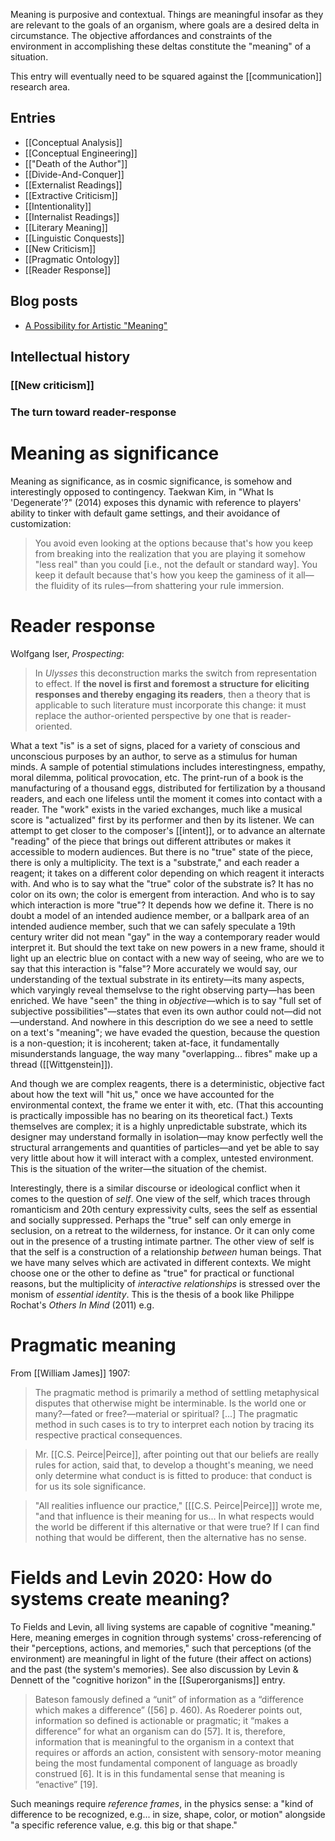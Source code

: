 Meaning is purposive and contextual. Things are meaningful insofar as they are relevant to the goals of an organism, where goals are a desired delta in circumstance. The objective affordances and constraints of the environment in accomplishing these deltas constitute the "meaning" of a situation.

This entry will eventually need to be squared against the [[communication]] research area.

## Entries
- [[Conceptual Analysis]]
- [[Conceptual Engineering]]
- [["Death of the Author"]]
- [[Divide-And-Conquer]]
- [[Externalist Readings]]
- [[Extractive Criticism]]
- [[Intentionality]]
- [[Internalist Readings]]
- [[Literary Meaning]]
- [[Linguistic Conquests]]
- [[New Criticism]]
- [[Pragmatic Ontology]]
- [[Reader Response]]

## Blog posts
- [A Possibility for Artistic "Meaning"](https://suspendedreason.com/2017/08/17/a-possibility-for-artistic-meaning/)


## Intellectual history

### [[New criticism]]


### The turn toward reader-response





# Meaning as significance

Meaning as significance, as in cosmic significance, is somehow and interestingly opposed to contingency. Taekwan Kim, in "What Is 'Degenerate'?" (2014) exposes this dynamic with reference to players' ability to tinker with default game settings, and their avoidance of customization:

> You avoid even looking at the options because that's how you keep from breaking into the realization that you are playing it somehow "less real" than you could [i.e., not the default or standard way]. You keep it default because that's how you keep the gaminess of it all—the fluidity of its rules—from shattering your rule immersion.

# Reader response

Wolfgang Iser, _Prospecting_:

> In _Ulysses_ this deconstruction marks the switch from representation to effect. If __the novel is first and foremost a structure for eliciting responses and thereby engaging its readers__, then a theory that is applicable to such literature must incorporate this change: it must replace the author-oriented perspective by one that is reader-oriented.

What a text "is" is a set of signs, placed for a variety of conscious and unconscious purposes by an author, to serve as a stimulus for human minds. A sample of potential stimulations includes interestingness, empathy, moral dilemma, political provocation, etc. The print-run of a book is the manufacturing of a thousand eggs, distributed for fertilization by a thousand readers, and each one lifeless until the moment it comes into contact with a reader. The "work" exists in the varied exchanges, much like a musical score is "actualized" first by its performer and then by its listener. We can attempt to get closer to the composer's [[intent]], or to advance an alternate "reading" of the piece that brings out different attributes or makes it accessible to modern audiences. But there is no "true" state of the piece, there is only a multiplicity. The text is a "substrate," and each reader a reagent; it takes on a different color depending on which reagent it interacts with. And who is to say what the "true" color of the substrate is? It has no color on its own; the color is emergent from interaction. And who is to say which interaction is more "true"? It depends how we define it. There is no doubt a model of an intended audience member, or a ballpark area of an intended audience member, such that we can safely speculate a 19th century writer did not mean "gay" in the way a contemporary reader would interpret it. But should the text take on new powers in a new frame, should it light up an electric blue on contact with a new way of seeing, who are we to say that this interaction is "false"? More accurately we would say, our understanding of the textual substrate in its entirety—its many aspects, which varyingly reveal themselvse to the right observing party—has been enriched. We have "seen" the thing in _objective_—which is to say "full set of subjective possibilities"—states that even its own author could not—did not—understand. And nowhere in this description do we see a need to settle on a text's "meaning"; we have evaded the question, because the question is a non-question; it is incoherent; taken at-face, it fundamentally misunderstands language, the way many "overlapping... fibres" make up a thread ([[Wittgenstein]]).

And though we are complex reagents, there is a deterministic, objective fact about how the text will "hit us," once we have accounted for the environmental context, the frame we enter it with, etc. (That this accounting is practically impossible has no bearing on its theoretical fact.) Texts themselves are complex; it is a highly unpredictable substrate, which its designer may understand formally in isolation—may know perfectly well the structural arrangements and quantities of particles—and yet be able to say very little about how it will interact with a complex, untested environment. This is the situation of the writer—the situation of the chemist.

Interestingly, there is a similar discourse or ideological conflict when it comes to the question of _self_. One view of the self, which traces through romanticism and 20th century expressivity cults, sees the self as essential and socially suppressed. Perhaps the "true" self can only emerge in seclusion, on a retreat to the wilderness, for instance. Or it can only come out in the presence of a trusting intimate partner. The other view of self is that the self is a construction of a relationship _between_ human beings. That we have many selves which are activated in different contexts. We might choose one or the other to define as "true" for practical or functional reasons, but the multiplicity of _interactive relationships_ is stressed over the monism of _essential identity_. This is the thesis of a book like Philippe Rochat's _Others In Mind_ (2011) e.g.

# Pragmatic meaning

From [[William James]] 1907:

> The pragmatic method is primarily a method of settling metaphysical disputes that otherwise might be interminable. Is the world one or many?—fated or free?—material or spiritual? [...] The pragmatic method in such cases is to try to interpret each notion by tracing its respective practical consequences.

> Mr. [[C.S. Peirce|Peirce]], after pointing out that our beliefs are really rules for action, said that, to develop a thought's meaning, we need only determine what conduct is is fitted to produce: that conduct is for us its sole significance.

> "All realities influence our practice," [[[C.S. Peirce|Peirce]]] wrote me, "and that influence is their meaning for us... In what respects would the world be different if this alternative or that were true? If I can find nothing that would be different, then the alternative has no sense.

# Fields and Levin 2020: How do systems create meaning?

To Fields and Levin, all living systems are capable of cognitive "meaning." Here, meaning emerges in cognition through systems' cross-referencing of their "perceptions, actions, and memories," such that perceptions (of the environment) are meaningful in light of the future (their affect on actions) and the past (the system's memories). See also discussion by Levin & Dennett of the "cognitive horizon" in the [[Superorganisms]] entry.

> Bateson famously defined a “unit” of information as a “difference which makes a difference” ([56] p. 460). As Roederer points out, information so defined is actionable or pragmatic; it “makes a difference” for what an organism can do [57]. It is, therefore, information that is meaningful to the organism in a context that requires or affords an action, consistent with sensory-motor meaning being the most fundamental component of language as broadly construed [6]. It is in this fundamental sense that meaning is “enactive” [19].

Such meanings require _reference frames_, in the physics sense: a "kind of difference to be recognized, e.g... in size, shape, color, or motion" alongside "a specific reference value, e.g. this big or that shape."

